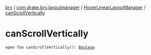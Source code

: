 [brv](../../index.md) / [com.drake.brv.layoutmanager](../index.md) / [HoverLinearLayoutManager](index.md) / [canScrollVertically](./can-scroll-vertically.md)

# canScrollVertically

`open fun canScrollVertically(): `[`Boolean`](https://kotlinlang.org/api/latest/jvm/stdlib/kotlin/-boolean/index.html)